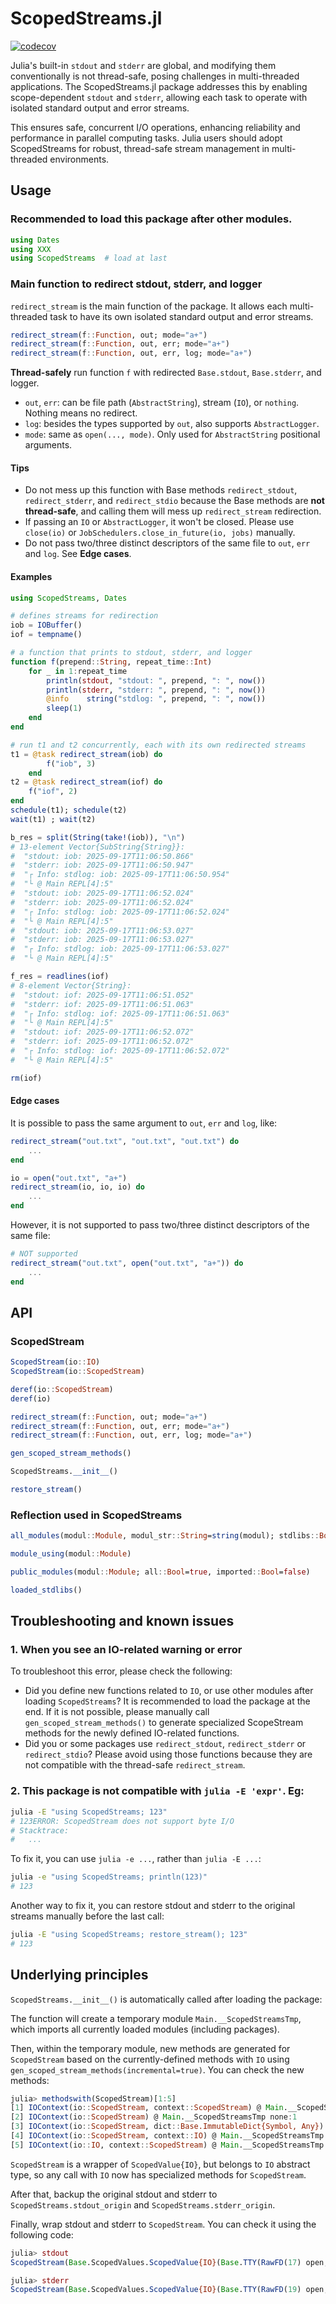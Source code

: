 # ScopedStreams.jl

[![codecov](https://codecov.io/github/cihga39871/ScopedStreams.jl/branch/main/graph/badge.svg)](https://app.codecov.io/github/cihga39871/ScopedStreams)

Julia's built-in `stdout` and `stderr` are global, and modifying them conventionally is not thread-safe, posing challenges in multi-threaded applications. The ScopedStreams.jl package addresses this by enabling scope-dependent `stdout` and `stderr`, allowing each task to operate with isolated standard output and error streams.

This ensures safe, concurrent I/O operations, enhancing reliability and performance in parallel computing tasks. Julia users should adopt ScopedStreams for robust, thread-safe stream management in multi-threaded environments.

## Usage

### Recommended to load this package after other modules.

```julia
using Dates
using XXX
using ScopedStreams  # load at last
```

### Main function to redirect stdout, stderr, and logger

`redirect_stream` is the main function of the package. It allows each multi-threaded task to have its own isolated standard output and error streams. 

```julia
redirect_stream(f::Function, out; mode="a+")
redirect_stream(f::Function, out, err; mode="a+")
redirect_stream(f::Function, out, err, log; mode="a+")
```

**Thread-safely** run function `f` with redirected `Base.stdout`, `Base.stderr`, and logger.

- `out`, `err`: can be file path (`AbstractString`), stream (`IO`), or `nothing`. Nothing means no redirect.
- `log`: besides the types supported by `out`, also supports `AbstractLogger`.
- `mode`: same as `open(..., mode)`. Only used for `AbstractString` positional arguments.

#### Tips
- Do not mess up this function with Base methods `redirect_stdout`, `redirect_stderr`, and `redirect_stdio` because the Base methods are **not thread-safe**, and calling them will mess up `redirect_stream` redirection.
- If passing an `IO` or `AbstractLogger`, it won't be closed. Please use `close(io)` or `JobSchedulers.close_in_future(io, jobs)` manually.
- Do not pass two/three distinct descriptors of the same file to `out`, `err` and `log`. See **Edge cases**.

#### Examples
```julia
using ScopedStreams, Dates

# defines streams for redirection
iob = IOBuffer()
iof = tempname()

# a function that prints to stdout, stderr, and logger
function f(prepend::String, repeat_time::Int)
    for _ in 1:repeat_time
        println(stdout, "stdout: ", prepend, ": ", now())
        println(stderr, "stderr: ", prepend, ": ", now())
        @info    string("stdlog: ", prepend, ": ", now())
        sleep(1)
    end
end

# run t1 and t2 concurrently, each with its own redirected streams
t1 = @task redirect_stream(iob) do
        f("iob", 3)
    end
t2 = @task redirect_stream(iof) do
    f("iof", 2)
end
schedule(t1); schedule(t2)
wait(t1) ; wait(t2)

b_res = split(String(take!(iob)), "\n")
# 13-element Vector{SubString{String}}:
#  "stdout: iob: 2025-09-17T11:06:50.866"
#  "stderr: iob: 2025-09-17T11:06:50.947"
#  "┌ Info: stdlog: iob: 2025-09-17T11:06:50.954"
#  "└ @ Main REPL[4]:5"
#  "stdout: iob: 2025-09-17T11:06:52.024"
#  "stderr: iob: 2025-09-17T11:06:52.024"
#  "┌ Info: stdlog: iob: 2025-09-17T11:06:52.024"
#  "└ @ Main REPL[4]:5"
#  "stdout: iob: 2025-09-17T11:06:53.027"
#  "stderr: iob: 2025-09-17T11:06:53.027"
#  "┌ Info: stdlog: iob: 2025-09-17T11:06:53.027"
#  "└ @ Main REPL[4]:5"

f_res = readlines(iof)
# 8-element Vector{String}:
#  "stdout: iof: 2025-09-17T11:06:51.052"
#  "stderr: iof: 2025-09-17T11:06:51.063"
#  "┌ Info: stdlog: iof: 2025-09-17T11:06:51.063"
#  "└ @ Main REPL[4]:5"
#  "stdout: iof: 2025-09-17T11:06:52.072"
#  "stderr: iof: 2025-09-17T11:06:52.072"
#  "┌ Info: stdlog: iof: 2025-09-17T11:06:52.072"
#  "└ @ Main REPL[4]:5"

rm(iof)
```

#### Edge cases

It is possible to pass the same argument to `out`, `err` and `log`, like:

```julia
redirect_stream("out.txt", "out.txt", "out.txt") do
    ...
end

io = open("out.txt", "a+")
redirect_stream(io, io, io) do
    ...
end
```

However, it is not supported to pass two/three distinct descriptors of the same file:

```julia
# NOT supported
redirect_stream("out.txt", open("out.txt", "a+")) do
    ...
end
```

## API

### ScopedStream

```julia
ScopedStream(io::IO)
ScopedStream(io::ScopedStream)

deref(io::ScopedStream)
deref(io)

redirect_stream(f::Function, out; mode="a+")
redirect_stream(f::Function, out, err; mode="a+")
redirect_stream(f::Function, out, err, log; mode="a+")

gen_scoped_stream_methods()

ScopedStreams.__init__()

restore_stream()
```

### Reflection used in ScopedStreams

```julia
all_modules(modul::Module, modul_str::String=string(modul); stdlibs::Bool=true)

module_using(modul::Module)

public_modules(modul::Module; all::Bool=true, imported::Bool=false)

loaded_stdlibs()
```


## Troubleshooting and known issues

### 1. When you see an IO-related warning or error

To troubleshoot this error, please check the following:

- Did you define new functions related to `IO`, or use other modules after loading `ScopedStreams`? It is recommended to load the package at the end. If it is not possible, please manually call `gen_scoped_stream_methods()` to generate specialized ScopeStream methods for the newly defined IO-related functions.
- Did you or some packages use `redirect_stdout`, `redirect_stderr` or `redirect_stdio`? Please avoid using those functions because they are not compatible with the thread-safe `redirect_stream`.

### 2. This package is not compatible with `julia -E 'expr'`. Eg:

```bash
julia -E "using ScopedStreams; 123"
# 123ERROR: ScopedStream does not support byte I/O
# Stacktrace:
#   ...
```

To fix it, you can use `julia -e ...`, rather than `julia -E ...`:

```bash
julia -e "using ScopedStreams; println(123)" 
# 123
```

Another way to fix it, you can restore stdout and stderr to the original streams manually before the last call:

```bash
julia -E "using ScopedStreams; restore_stream(); 123"
# 123
```

## Underlying principles

`ScopedStreams.__init__()` is automatically called after loading the package:

The function will create a temporary module `Main.__ScopedStreamsTmp`, which imports all currently loaded modules (including packages).

Then, within the temporary module, new methods are generated for `ScopedStream` based on the currently-defined methods with `IO` using `gen_scoped_stream_methods(incremental=true)`. You can check the new methods:

```julia
julia> methodswith(ScopedStream)[1:5]
[1] IOContext(io::ScopedStream, context::ScopedStream) @ Main.__ScopedStreamsTmp none:1
[2] IOContext(io::ScopedStream) @ Main.__ScopedStreamsTmp none:1
[3] IOContext(io::ScopedStream, dict::Base.ImmutableDict{Symbol, Any}) @ Main.__ScopedStreamsTmp none:1
[4] IOContext(io::ScopedStream, context::IO) @ Main.__ScopedStreamsTmp none:1
[5] IOContext(io::IO, context::ScopedStream) @ Main.__ScopedStreamsTmp none:1
```

`ScopedStream` is a wrapper of `ScopedValue{IO}`, but belongs to `IO` abstract type, so any call with `IO` now has specialized methods for `ScopedStream`.

After that, backup the original stdout and stderr to `ScopedStreams.stdout_origin` and `ScopedStreams.stderr_origin`.

Finally, wrap stdout and stderr to `ScopedStream`. You can check it using the following code:

```julia
julia> stdout
ScopedStream(Base.ScopedValues.ScopedValue{IO}(Base.TTY(RawFD(17) open, 0 bytes waiting)))

julia> stderr
ScopedStream(Base.ScopedValues.ScopedValue{IO}(Base.TTY(RawFD(19) open, 0 bytes waiting)))
```

